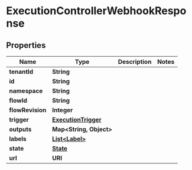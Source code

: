 

# ExecutionControllerWebhookResponse


## Properties

| Name | Type | Description | Notes |
|------------ | ------------- | ------------- | -------------|
|**tenantId** | **String** |  |  |
|**id** | **String** |  |  |
|**namespace** | **String** |  |  |
|**flowId** | **String** |  |  |
|**flowRevision** | **Integer** |  |  |
|**trigger** | [**ExecutionTrigger**](ExecutionTrigger.md) |  |  |
|**outputs** | **Map&lt;String, Object&gt;** |  |  |
|**labels** | [**List&lt;Label&gt;**](Label.md) |  |  |
|**state** | [**State**](State.md) |  |  |
|**url** | **URI** |  |  |




